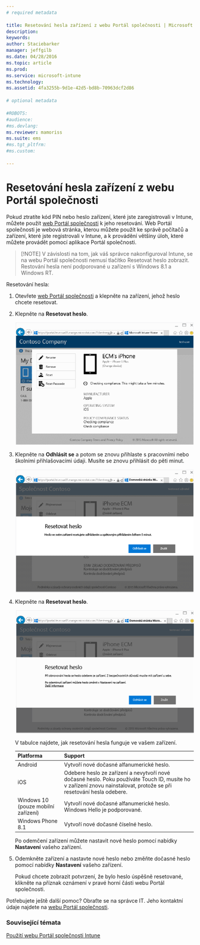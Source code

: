 ```yaml
---
# required metadata

title: Resetování hesla zařízení z webu Portál společnosti | Microsoft Intune
description:
keywords:
author: Staciebarker
manager: jeffgilb
ms.date: 04/28/2016
ms.topic: article
ms.prod:
ms.service: microsoft-intune
ms.technology:
ms.assetid: 4fa3255b-9d1e-42d5-bd8b-70963dcf2d86

# optional metadata

#ROBOTS:
#audience:
#ms.devlang:
ms.reviewer: mamoriss
ms.suite: ems
#ms.tgt_pltfrm:
#ms.custom:

---
```



# Resetování hesla zařízení z webu Portál společnosti

Pokud ztratíte kód PIN nebo heslo zařízení, které jste zaregistrovali v Intune, můžete použít [web Portál společnosti](http://portal.manage.microsoft.com) k jeho resetování. Web Portál společnosti je webová stránka, kterou můžete použít ke správě počítačů a zařízení, které jste registrovali v Intune, a k provádění většiny úloh, které můžete provádět pomocí aplikace Portál společnosti.

> [!NOTE] V závislosti na tom, jak váš správce nakonfiguroval Intune, se na webu Portál společnosti nemusí tlačítko Resetovat heslo zobrazit. Restování hesla není podporované u zařízení s Windows 8.1 a Windows RT.

Resetování hesla:

1.  Otevřete [web Portál společnosti](http://portal.manage.microsoft.com) a klepněte na zařízení, jehož heslo chcete resetovat.

2.  Klepněte na **Resetovat heslo**.

    ![tap-passcode-to-reset](./media/iwp-1-tap-reset-passcode.png)

3.  Klepněte na **Odhlásit se** a potom se znovu přihlaste s pracovními nebo školními přihlašovacími údaji. Musíte se znovu přihlásit do pěti minut.

    ![sign-out-sign-back-in](./media/iwp-2-sign-out.png)

4.  Klepněte na **Resetovat heslo**.

    ![tap-reset-passcode](./media/iwp-3-tap-reset-passcode-after-signin.png)

    V tabulce najdete, jak resetování hesla funguje ve vašem zařízení.

    |Platforma|Support|
    |------------|-----------|
    |Android|Vytvoří nové dočasné alfanumerické heslo.|
    |iOS|Odebere heslo ze zařízení a nevytvoří nové dočasné heslo. Poku používáte Touch ID, musíte ho v zařízení znovu nainstalovat, protože se při resetování hesla odebere.|
    |Windows 10 (pouze mobilní zařízení)|Vytvoří nové dočasné alfanumerické heslo. Windows Hello je podporované.|
    |Windows Phone 8.1|Vytvoří nové dočasné číselné heslo.|
    Po odemčení zařízení můžete nastavit nové heslo pomocí nabídky **Nastavení** vašeho zařízení.

5.  Odemkněte zařízení a nastavte nové heslo nebo změňte dočasné heslo pomocí nabídky **Nastavení** vašeho zařízení.

    Pokud chcete zobrazit potvrzení, že bylo heslo úspěšně resetované, klikněte na příznak oznámení v pravé horní části webu Portál společnosti.

Potřebujete ještě další pomoc? Obraťte se na správce IT. Jeho kontaktní údaje najdete na [webu Portál společnosti](http://portal.manage.microsoft.com).

### Související témata
[Použití webu Portál společnosti Intune](using-the-intune-company-portal-website.md)

<!--HONumber=Jun16_HO2-->


